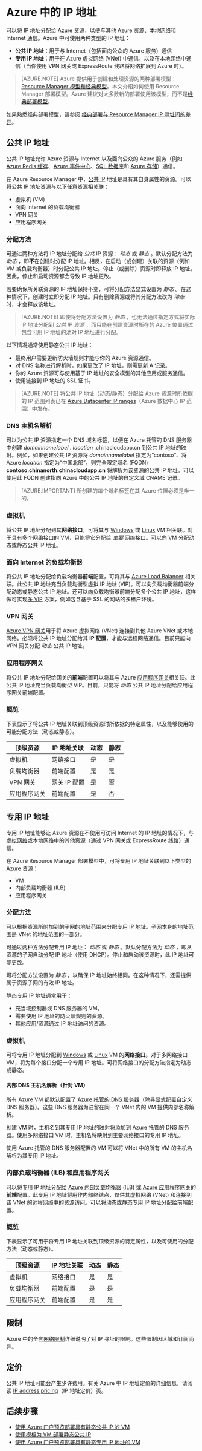 <properties
    pageTitle="IP 地址 | Azure"
    description="了解 Azure 中的公共 IP 地址和专用 IP 地址。"
    services="virtual-network"
    documentationcenter="na"
    author="jimdial"
    manager="carmonm"
    editor="tysonn"
    tags="azure-resource-manager" />  

<tags
    ms.assetid="610b911c-f358-4cfe-ad82-8b61b87c3b7e"
    ms.service="virtual-network"
    ms.devlang="na"
    ms.topic="get-started-article"
    ms.tgt_pltfrm="na"
    ms.workload="infrastructure-services"
    ms.date="04/27/2016"
    wacn.date="12/26/2016"
    ms.author="jdial" />

# Azure 中的 IP 地址
可以将 IP 地址分配给 Azure 资源，以便与其他 Azure 资源、本地网络和 Internet 通信。Azure 中可使用两种类型的 IP 地址：

* **公共 IP 地址**：用于与 Internet（包括面向公众的 Azure 服务）通信
* **专用 IP 地址**：用于在 Azure 虚拟网络 (VNet) 中通信，以及在本地网络中通信（当你使用 VPN 网关或 ExpressRoute 线路将网络扩展到 Azure 时）。

> [AZURE.NOTE]
Azure 提供用于创建和处理资源的两种部署模型：[Resource Manager 模型和经典模型](/documentation/articles/resource-manager-deployment-model/)。本文介绍如何使用 Resource Manager 部署模型。Azure 建议对大多数新的部署使用该模型，而不是[经典部署模型](/documentation/articles/virtual-network-ip-addresses-overview-classic/)。
> 

如果熟悉经典部署模型，请参阅 [经典部署与 Resource Manager IP 寻址间的差异](/documentation/articles/virtual-network-ip-addresses-overview-classic/#differences-between-resource-manager-and-classic-deployments)。

## 公共 IP 地址
公共 IP 地址允许 Azure 资源与 Internet 以及面向公众的 Azure 服务（例如 [Azure Redis 缓存](/home/features/redis-cache/)、[Azure 事件中心](/home/features/event-hubs/)、[SQL 数据库](/documentation/articles/sql-database-technical-overview/)和 [Azure 存储](/documentation/articles/storage-introduction/)）通信。

在 Azure Resource Manager 中，[公共 IP](/documentation/articles/resource-groups-networking/#public-ip-address) 地址是具有其自身属性的资源。可以将公共 IP 地址资源与以下任意资源相关联：

* 虚拟机 (VM)
* 面向 Internet 的负载均衡器
* VPN 网关
* 应用程序网关

### 分配方法
可通过两种方法将 IP 地址分配给 *公共* IP 资源： *动态* 或 *静态* 。默认分配方法为 *动态* ，即**不**在创建时分配 IP 地址。相反，在启动（或创建）关联的资源（例如 VM 或负载均衡器）时分配公共 IP 地址。停止（或删除）资源时即释放 IP 地址。因此，停止和启动资源都会导致 IP 地址更改。

若要确保所关联资源的 IP 地址保持不变，可将分配方法显式设置为 *静态* 。在这种情况下，创建时立即分配 IP 地址。只有删除资源或将其分配方法改为 *动态* 时，才会释放该地址。

> [AZURE.NOTE]
即使将分配方法设置为 *静态* ，也无法通过指定方式将实际 IP 地址分配到 *公共 IP 资源* ，而只能在创建资源时所在的 Azure 位置通过包含可用 IP 地址的池对 IP 地址进行分配。
>

以下情况通常使用静态公共 IP 地址：

* 最终用户需要更新防火墙规则才能与你的 Azure 资源通信。
* 对 DNS 名称进行解析时，如果更改了 IP 地址，则需更新 A 记录。
* 你的 Azure 资源可与使用基于 IP 地址的安全模型的其他应用或服务通信。
* 使用链接到 IP 地址的 SSL 证书。

> [AZURE.NOTE]
将公共 IP 地址（动态/静态）分配给 Azure 资源时所依据的 IP 范围列表已在 [Azure Datacenter IP ranges](https://www.microsoft.com/download/details.aspx?id=41653)（Azure 数据中心 IP 范围）中发布。
>

### DNS 主机名解析
可以为公共 IP 资源指定一个 DNS 域名标签，以便在 Azure 托管的 DNS 服务器中创建  *domainnamelabel* . *location* .chinacloudapp.cn 到公共 IP 地址的映射。例如，如果创建公共 IP 资源将 *domainnamelabel* 指定为“contoso”、将 Azure *location* 指定为“中国北部”，则完全限定域名 (FQDN) **contoso.chinanorth.chinacloudapp.cn** 将解析为该资源的公共 IP 地址。可以使用此 FQDN 创建指向 Azure 中的公共 IP 地址的自定义域 CNAME 记录。

> [AZURE.IMPORTANT]
所创建的每个域名标签在其 Azure 位置必须是唯一的。
>

### 虚拟机
将公共 IP 地址分配到其**网络接口**，可将其与 [Windows](/documentation/articles/virtual-machines-windows-about/) 或 [Linux](/documentation/articles/virtual-machines-linux-azure-overview/) VM 相关联。对于具有多个网络接口的 VM，只能将它分配给 *主要* 网络接口。可以向 VM 分配动态或静态公共 IP 地址。

### 面向 Internet 的负载均衡器
将公共 IP 地址分配给负载均衡器**前端**配置，可将其与 [Azure Load Balancer](/documentation/articles/load-balancer-overview/) 相关联。此公共 IP 地址充当负载均衡型虚拟 IP 地址 (VIP)。可以向负载均衡器前端分配动态或静态公共 IP 地址。还可以向负载均衡器前端分配多个公共 IP 地址，这样做可实现[多 VIP](/documentation/articles/load-balancer-multivip/) 方案，例如包含基于 SSL 的网站的多租户环境。

### VPN 网关
[Azure VPN 网关](/documentation/articles/vpn-gateway-about-vpngateways/)用于将 Azure 虚拟网络 (VNet) 连接到其他 Azure VNet 或本地网络。必须将公共 IP 地址分配给其 **IP 配置**，才能与远程网络通信。目前只能向 VPN 网关分配 *动态* 公共 IP 地址。

### 应用程序网关
将公共 IP 地址分配给网关的**前端**配置可以将其与 Azure [应用程序网关](/documentation/articles/application-gateway-introduction/)相关联。此公共 IP 地址充当负载均衡型 VIP。目前，只能将 *动态* 公共 IP 地址分配给应用程序网关前端配置。

### 概览
下表显示了将公共 IP 地址关联到顶级资源时所依据的特定属性，以及能够使用的可能分配方法（动态或静态）。

| 顶级资源 | IP 地址关联 | 动态 | 静态 |
| --- | --- | --- | --- |
| 虚拟机 |网络接口 |是 |是 |
| 负载均衡器 |前端配置 |是 |是 |
| VPN 网关 |网关 IP 配置 |是 |否 |
| 应用程序网关 |前端配置 |是 |否 |

## 专用 IP 地址
专用 IP 地址能够让 Azure 资源在不使用可访问 Internet 的 IP 地址的情况下，与[虚拟网络](/documentation/articles/virtual-networks-overview/)或本地网络中的其他资源（通过 VPN 网关或 ExpressRoute 线路）通信。

在 Azure Resource Manager 部署模型中，可将专用 IP 地址关联到以下类型的 Azure 资源：

* VM
* 内部负载均衡器 (ILB)
* 应用程序网关

### 分配方法
可以根据资源所附加到的子网的地址范围来分配专用 IP 地址。子网本身的地址范围是 VNet 的地址范围的一部分。

可通过两种方法分配专用 IP 地址： *动态* 或 *静态* 。默认分配方法为 *动态* ，即从资源的子网自动分配 IP 地址（使用 DHCP）。停止和启动该资源时，此 IP 地址可能更改。

可将分配方法设置为 *静态* ，以确保 IP 地址始终相同。在这种情况下，还需提供属于资源子网的有效 IP 地址。

静态专用 IP 地址通常用于：

* 充当域控制器或 DNS 服务器的 VM。
* 需要使用 IP 地址的防火墙规则的资源。
* 其他应用/资源通过 IP 地址访问的资源。

### 虚拟机
可将专用 IP 地址分配到 [Windows](/documentation/articles/virtual-machines-windows-about/) 或 [Linux](/documentation/articles/virtual-machines-linux-azure-overview/) VM 的**网络接口**。对于多网络接口 VM，将为每个接口分配一个专用 IP 地址。可将网络接口的分配方法指定为动态或静态。

#### 内部 DNS 主机名解析（针对 VM）
所有 Azure VM 都默认配置了 [Azure 托管的 DNS 服务器](/documentation/articles/virtual-networks-name-resolution-for-vms-and-role-instances/#azure-provided-name-resolution)（除非显式配置自定义 DNS 服务器）。这些 DNS 服务器为驻留在同一个 VNet 内的 VM 提供内部名称解析。

创建 VM 时，主机名到其专用 IP 地址的映射将添加到 Azure 托管的 DNS 服务器。使用多网络接口 VM 时，主机名将映射到主要网络接口的专用 IP 地址。

使用 Azure 托管的 DNS 服务器配置的 VM 可以将 VNet 中的所有 VM 的主机名解析为其专用 IP 地址。

### 内部负载均衡器 (ILB) 和应用程序网关
可以将专用 IP 地址分配给 [Azure 内部负载均衡器](/documentation/articles/load-balancer-internal-overview/) (ILB) 或 [Azure 应用程序网关](/documentation/articles/application-gateway-introduction/)的**前端**配置。此专用 IP 地址将用作内部终结点，仅供其虚拟网络 (VNet) 和连接到该 VNet 的远程网络中的资源访问。可以将动态或静态专用 IP 地址分配给前端配置。

### 概览
下表显示了可用于将专用 IP 地址关联到顶级资源的特定属性，以及可使用的分配方法（动态或静态）。

| 顶级资源 | IP 地址关联 | 动态 | 静态 |
| --- | --- | --- | --- |
| 虚拟机 |网络接口 |是 |是 |
| 负载均衡器 |前端配置 |是 |是 |
| 应用程序网关 |前端配置 |是 |是 |

## 限制
Azure 中的全套[网络限制](/documentation/articles/azure-subscription-service-limits/#networking-limits)详细说明了对 IP 寻址的限制。这些限制因区域和订阅而异。

## 定价
公共 IP 地址可能会产生少许费用。有关 Azure 中 IP 地址定价的详细信息，请阅读 [IP address pricing](/pricing/details/reserved-ip-addresses/)（IP 地址定价）页。

## 后续步骤
* [使用 Azure 门户预览部署具有静态公共 IP 的 VM](/documentation/articles/virtual-network-deploy-static-pip-arm-portal/)
* [使用模板为 VM 部署静态公共 IP](/documentation/articles/virtual-network-deploy-static-pip-arm-template/)
* [使用 Azure 门户预览部署具有静态专用 IP 地址的 VM](/documentation/articles/virtual-networks-static-private-ip-arm-pportal/)

<!---HONumber=Mooncake_1219_2016-->